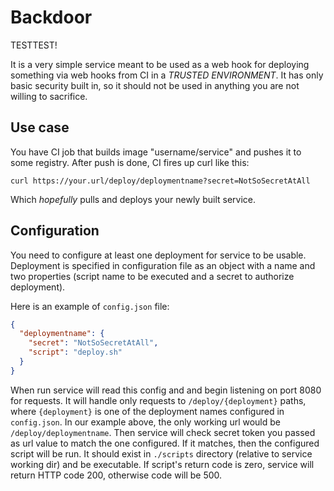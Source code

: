 # Backdoor
TESTTEST!

It is a very simple service meant to be used as a web hook for deploying something via web hooks from CI in a *TRUSTED ENVIRONMENT*.
It has only basic security built in, so it should not be used in anything you are not willing to sacrifice.

## Use case
You have CI job that builds image "username/service" and pushes it to some registry. After push is done, CI fires up curl like this:

```shell
curl https://your.url/deploy/deploymentname?secret=NotSoSecretAtAll
```

Which *hopefully* pulls and deploys your newly built service.

## Configuration

You need to configure at least one deployment for service to be usable. Deployment is specified in configuration file as an object with a name and two properties (script name to be executed and a secret to authorize deployment).

Here is an example of `config.json` file:

```json
{
  "deploymentname": {
    "secret": "NotSoSecretAtAll",
    "script": "deploy.sh"
  }
}
```

When run service will read this config and and begin listening on port 8080 for requests. It will handle only requests to `/deploy/{deployment}` paths, where `{deployment}` is one of the deployment names configured in `config.json`. In our example above, the only working url would be `/deploy/deploymentname`. Then service will check secret token you passed as url value to match the one configured.
If it matches, then the configured script will be run. It should exist in `./scripts` directory (relative to service working dir) and be executable.
If script's return code is zero, service will return HTTP code 200, otherwise code will be 500.

